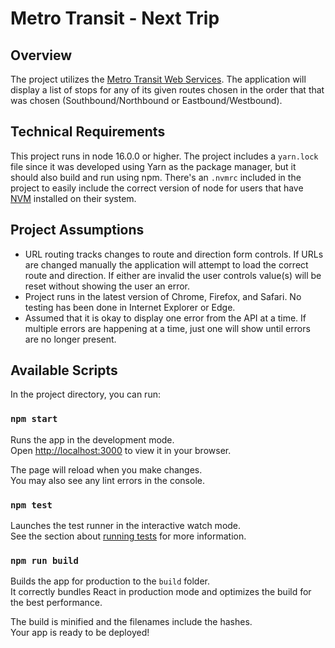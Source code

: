 # Metro Transit - Next Trip

## Overview

The project utilizes the [Metro Transit Web Services](https://svc.metrotransit.org/nextrip). The application will display a list of stops for any of its given routes chosen in the order that that was chosen (Southbound/Northbound or Eastbound/Westbound).

## Technical Requirements

This project runs in node 16.0.0 or higher. The project includes a `yarn.lock` file since it was developed using Yarn as the package manager, but it should also build and run using npm. There's an `.nvmrc` included in the project to easily include the correct version of node for users that have [NVM](https://github.com/nvm-sh/nvm) installed on their system.

## Project Assumptions

- URL routing tracks changes to route and direction form controls. If URLs are changed manually the application will attempt to load the correct route and direction. If either are invalid the user controls value(s) will be reset without showing the user an error.
- Project runs in the latest version of Chrome, Firefox, and Safari. No testing has been done in Internet Explorer or Edge.
- Assumed that it is okay to display one error from the API at a time. If multiple errors are happening at a time, just one will show until errors are no longer present.

## Available Scripts

In the project directory, you can run:

### `npm start`

Runs the app in the development mode.\
Open [http://localhost:3000](http://localhost:3000) to view it in your browser.

The page will reload when you make changes.\
You may also see any lint errors in the console.

### `npm test`

Launches the test runner in the interactive watch mode.\
See the section about [running tests](https://facebook.github.io/create-react-app/docs/running-tests) for more information.

### `npm run build`

Builds the app for production to the `build` folder.\
It correctly bundles React in production mode and optimizes the build for the best performance.

The build is minified and the filenames include the hashes.\
Your app is ready to be deployed!
